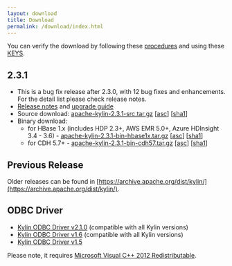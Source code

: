 ```yaml
---
layout: download
title: Download
permalink: /download/index.html
---
```


You can verify the download by following these [procedures](https://www.apache.org/info/verification.html) and using these [KEYS](https://kylin.apache.org/KEYS).

## 2.3.1
- This is a bug fix release after 2.3.0, with 12 bug fixes and enhancements. For the detail list please check release notes. 
- [Release notes](/docs23/release_notes.html) and [upgrade guide](/docs23/howto/howto_upgrade.html)
- Source download: [apache-kylin-2.3.1-src.tar.gz](http://www.apache.org/dyn/closer.cgi/kylin/apache-kylin-2.3.1/apache-kylin-2.3.1-src.tar.gz) \[[asc](https://www.apache.org/dist/kylin/apache-kylin-2.3.1/apache-kylin-2.3.1-src.tar.gz.asc)\] \[[sha1](https://www.apache.org/dist/kylin/apache-kylin-2.3.1/apache-kylin-2.3.1-src.tar.gz.sha1)\]
- Binary download:
  - for HBase 1.x (includes HDP 2.3+, AWS EMR 5.0+, Azure HDInsight 3.4 - 3.6) - [apache-kylin-2.3.1-bin-hbase1x.tar.gz](http://www.apache.org/dyn/closer.cgi/kylin/apache-kylin-2.3.1/apache-kylin-2.3.1-hbase1x-bin.tar.gz) \[[asc](https://www.apache.org/dist/kylin/apache-kylin-2.3.1/apache-kylin-2.3.1-hbase1x-bin.tar.gz.asc)\] \[[sha1](https://www.apache.org/dist/kylin/apache-kylin-2.3.1/apache-kylin-2.3.1-hbase1x-bin.tar.gz.sha1)\]
  - for CDH 5.7+ - [apache-kylin-2.3.1-bin-cdh57.tar.gz](http://www.apache.org/dyn/closer.cgi/kylin/apache-kylin-2.3.1/apache-kylin-2.3.1-cdh57-bin.tar.gz) \[[asc](https://www.apache.org/dist/kylin/apache-kylin-2.3.1/apache-kylin-2.3.1-cdh57-bin.tar.gz.asc)\] \[[sha1](https://www.apache.org/dist/kylin/apache-kylin-2.3.1/apache-kylin-2.3.1-cdh57-bin.tar.gz.sha1)\]

## Previous Release

Older releases can be found in [https://archive.apache.org/dist/kylin/](https://archive.apache.org/dist/kylin/).

## ODBC Driver

* [Kylin ODBC Driver v2.1.0](http://kylin.apache.org/download/KylinODBCDriver-2.1.0.zip) (compatible with all Kylin versions)
* [Kylin ODBC Driver v1.6](http://kylin.apache.org/download/KylinODBCDriver-1.6.zip) (compatible with all Kylin versions)
* [Kylin ODBC Driver v1.5](http://kylin.apache.org/download/KylinODBCDriver-1.5.zip)

Please note, it requires [Microsoft Visual C++ 2012 Redistributable](http://www.microsoft.com/en-us/download/details.aspx?id=30679). 

